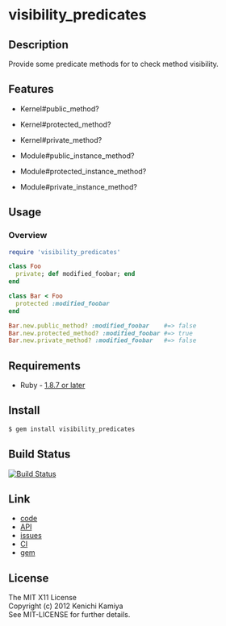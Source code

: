 visibility_predicates
========================

Description
-----------

Provide some predicate methods for to check method visibility.

Features
--------

* Kernel#public_method?
* Kernel#protected_method?
* Kernel#private_method?

* Module#public_instance_method?
* Module#protected_instance_method?
* Module#private_instance_method?

Usage
-----

### Overview

```ruby
require 'visibility_predicates'

class Foo
  private; def modified_foobar; end
end

class Bar < Foo
  protected :modified_foobar
end

Bar.new.public_method? :modified_foobar    #=> false
Bar.new.protected_method? :modified_foobar #=> true
Bar.new.private_method? :modified_foobar   #=> false
```

Requirements
-------------

* Ruby - [1.8.7 or later](http://travis-ci.org/#!/kachick/visibility_predicates)

Install
-------

```bash
$ gem install visibility_predicates
```

Build Status
-------------

[![Build Status](https://secure.travis-ci.org/kachick/visibility_predicates.png)](http://travis-ci.org/kachick/visibility_predicates)

Link
----

* [code](https://github.com/kachick/visibility_predicates)
* [API](http://kachick.github.com/visibility_predicates/yard/frames.html)
* [issues](https://github.com/kachick/visibility_predicates/issues)
* [CI](http://travis-ci.org/#!/kachick/visibility_predicates)
* [gem](https://rubygems.org/gems/visibility_predicates)

License
--------

The MIT X11 License  
Copyright (c) 2012 Kenichi Kamiya  
See MIT-LICENSE for further details.

